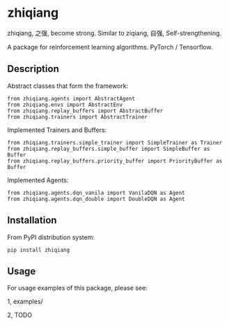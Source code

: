 # zhiqiang

zhiqiang, 之强, become strong. Similar to ziqiang, 自强, Self-strengthening.

A package for reinforcement learning algorithms. PyTorch / Tensorflow.


## Description

Abstract classes that form the framework:
```
from zhiqiang.agents import AbstractAgent
from zhiqiang.envs import AbstractEnv
from zhiqiang.replay_buffers import AbstractBuffer
from zhiqiang.trainers import AbstractTrainer
```

Implemented Trainers and Buffers:
```
from zhiqiang.trainers.simple_trainer import SimpleTrainer as Trainer
from zhiqiang.replay_buffers.simple_buffer import SimpleBuffer as Buffer
from zhiqiang.replay_buffers.priority_buffer import PriorityBuffer as Buffer
```

Implemented Agents:
```
from zhiqiang.agents.dqn_vanila import VanilaDQN as Agent
from zhiqiang.agents.dqn_double import DoubleDQN as Agent

```


## Installation

From PyPI distribution system:

```
pip install zhiqiang
```


## Usage

For usage examples of this package, please see:

1, examples/

2, TODO


</br>
